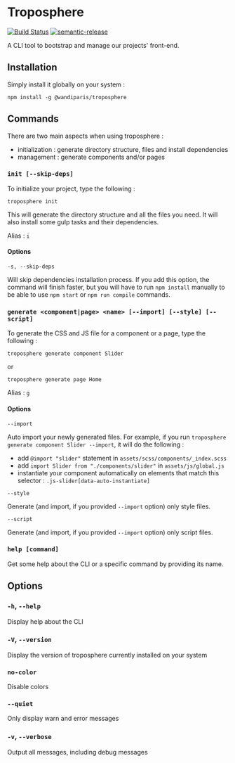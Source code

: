 # Troposphere

[![Build Status](https://travis-ci.org/WandiParis/troposphere.svg?branch=master)](https://travis-ci.org/WandiParis/troposphere)
[![semantic-release](https://img.shields.io/badge/%20%20%F0%9F%93%A6%F0%9F%9A%80-semantic--release-e10079.svg)](https://github.com/semantic-release/semantic-release)

A CLI tool to bootstrap and manage our projects' front-end.

## Installation

Simply install it globally on your system :

```
npm install -g @wandiparis/troposphere
```

## Commands

There are two main aspects when using troposphere :

* initialization : generate directory structure, files and install dependencies
* management : generate components and/or pages

### `init [--skip-deps]`

To initialize your project, type the following :

```
troposphere init
```

This will generate the directory structure and all the files you need. It will
also install some gulp tasks and their dependencies.

Alias : `i`

#### Options

`-s, --skip-deps`

Will skip dependencies installation process. If you add this option, the command will finish faster, but you will have to run `npm install` manually to be able to use `npm start` or `npm run compile` commands.

### `generate <component|page> <name> [--import] [--style] [--script]`

To generate the CSS and JS file for a component or a page, type the following :

```
troposphere generate component Slider
```

or

```
troposphere generate page Home
```

Alias : `g`


#### Options

`--import`

Auto import your newly generated files. For example, if you run `troposphere generate component Slider --import`, it will do the following :

* add `@import "slider"` statement in `assets/scss/components/_index.scss`
* add `import Slider from "./components/slider"` in `assets/js/global.js`
* instantiate your component automatically on elements that match this selector
: `.js-slider[data-auto-instantiate]`

`--style`

Generate (and import, if you provided `--import` option) only style files.

`--script`

Generate (and import, if you provided `--import` option) only script files.

### `help [command]`

Get some help about the CLI or a specific command by providing its name.

## Options

### `-h`, `--help`

Display help about the CLI

### `-V`, `--version`

Display the version of troposphere currently installed on your system

### `no-color`

Disable colors

### `--quiet`

Only display warn and error messages

### `-v`, `--verbose`

Output all messages, including debug messages
